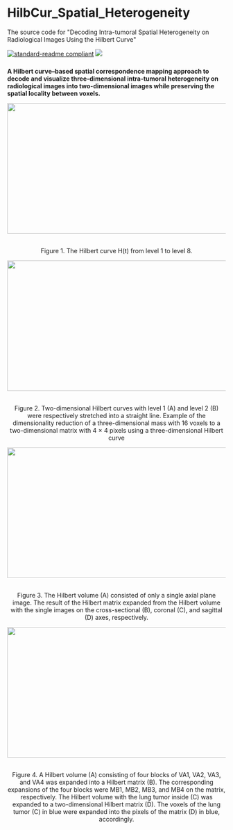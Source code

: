 # HilbCur_Spatial_Heterogeneity
The source code for "Decoding Intra-tumoral Spatial Heterogeneity on Radiological Images Using the Hilbert Curve"

[![standard-readme compliant](https://img.shields.io/badge/Readme-standard-brightgreen.svg?style=flat-square)](https://github.com/JD910/ESLN/blob/main/README.md)
![](https://img.shields.io/badge/Nodejs-V14.16.0-brightgreen.svg?style=flat-square)

### 
**A Hilbert curve–based spatial correspondence mapping approach to decode and visualize three-dimensional intra-tumoral heterogeneity on radiological images into two-dimensional images while preserving the spatial locality between voxels.**<br />

<div align=center><img width="610" height="300" src="https://github.com/JD910/HilbCurv_Spatial_Heterogeneity/tree/main/Imgs/Figure 1.jpg"/></div><br />
<p align="center"> Figure 1. The Hilbert curve H(t) from level 1 to level 8.</p>

<div align=center><img width="610" height="300" src="https://github.com/JD910/HilbCurv_Spatial_Heterogeneity/tree/main/Imgs/Figure 3.jpg"/></div><br />
<p align="center"> Figure 2. Two-dimensional Hilbert curves with level 1 (A) and level 2 (B) were respectively stretched into a straight line. Example of the dimensionality reduction of a three-dimensional mass with 16 voxels to a two-dimensional matrix with 4 × 4 pixels using a three-dimensional Hilbert curve</p>

<div align=center><img width="610" height="300" src="https://github.com/JD910/HilbCurv_Spatial_Heterogeneity/tree/main/Imgs/Figure 5.jpg"/></div><br />
<p align="center"> Figure 3. The Hilbert volume (A) consisted of only a single axial plane image. The result of the Hilbert matrix expanded from the Hilbert volume with the single images on the cross-sectional (B), coronal (C), and sagittal (D) axes, respectively.</p>

<div align=center><img width="610" height="300" src="https://github.com/JD910/HilbCurv_Spatial_Heterogeneity/tree/main/Imgs/Figure 6jpg"/></div><br />
<p align="center"> Figure 4. A Hilbert volume (A) consisting of four blocks of VA1, VA2, VA3, and VA4 was expanded into a Hilbert matrix (B). The corresponding expansions of the four blocks were MB1, MB2, MB3, and MB4 on the matrix, respectively. The Hilbert volume with the lung tumor inside (C) was expanded to a two-dimensional Hilbert matrix (D). The voxels of the lung tumor (C) in blue were expanded into the pixels of the matrix (D) in blue, accordingly.</p>
